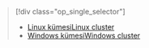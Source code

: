 > [!div class="op_single_selector"]
> * [<span data-ttu-id="c2bb1-101">Linux kümesi</span><span class="sxs-lookup"><span data-stu-id="c2bb1-101">Linux cluster</span></span>](../articles/hdinsight/hdinsight-use-oozie-linux-mac.md)
> * [<span data-ttu-id="c2bb1-102">Windows kümesi</span><span class="sxs-lookup"><span data-stu-id="c2bb1-102">Windows cluster</span></span>](../articles/hdinsight/hdinsight-use-oozie.md)
> 
> 

